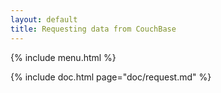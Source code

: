 ```yaml
---
layout: default
title: Requesting data from CouchBase
---
```


{% include menu.html %}

{% include doc.html page="doc/request.md" %}
